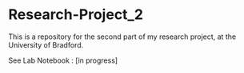 # Research-Project_2
This is a repository for the second part of my research project, at the University of Bradford.

See Lab Notebook : [in progress]
